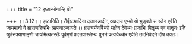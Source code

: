 +++
title = "12 इष्टान्भोगान्हि वो"

+++
।।3.12।। इष्टानिति। तैर्वृष्ट्यादिना दत्तानन्नादीन् अप्रदाय एभ्यो यो
भुङ्क्ते स स्तेन एवेति जायमानो वै ब्राह्मणस्त्रिभिः ऋणवाञ्जायतेः ()
ब्रह्मचर्येणर्षिभ्यो यज्ञेन देवेभ्यः प्रजाभिः पितृभ्य एष वानृणः इति
श्रुतेस्त्रयाणामृणी चायमित्यतस्तैः पूर्वमृणं प्रदत्तवांस्तेभ्यः पुनर्न
प्रत्ययेच्चोर एवेति तदनिवेदने दोष उक्तः।
